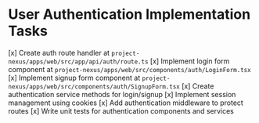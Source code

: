 # User Authentication Implementation Tasks

[x] Create auth route handler at `project-nexus/apps/web/src/app/api/auth/route.ts`
[x] Implement login form component at `project-nexus/apps/web/src/components/auth/LoginForm.tsx`
[x] Implement signup form component at `project-nexus/apps/web/src/components/auth/SignupForm.tsx`
[x] Create authentication service methods for login/signup
[x] Implement session management using cookies
[x] Add authentication middleware to protect routes
[x] Write unit tests for authentication components and services